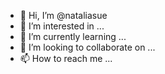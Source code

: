 - 👋 Hi, I’m @nataliasue
- 👀 I’m interested in ...
- 🌱 I’m currently learning ...
- 💞️ I’m looking to collaborate on ...
- 📫 How to reach me ...

<!---
nataliasue/nataliasue is a ✨ special ✨ repository because its `README.md` (this file) appears on your GitHub profile.
You can click the Preview link to take a look at your changes.
--->
